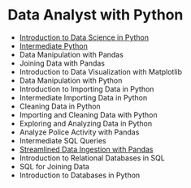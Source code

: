# Data Analyst with Python

- [Introduction to Data Science in Python](./introduction_to_data_science_in_python/)
- [Intermediate Python](./intermediate_python/)
- Data Manipulation with Pandas
- Joining Data with Pandas
- Introduction to Data Visualization with Matplotlib
- Data Manipulation with Python
- Introduction to Importing Data in Python
- Intermediate Importing Data in Python
- Cleaning Data in Python
- Importing and Cleaning Data with Python
- Exploring and Analyzing Data in Python
- Analyze Police Activity with Pandas
- Intermediate SQL Queries
- [Streamlined Data Ingestion with Pandas](./streamlined_data_ingestion_with_pandas/)
- Introduction to Relational Databases in SQL
- SQL for Joining Data
- Introduction to Databases in Python